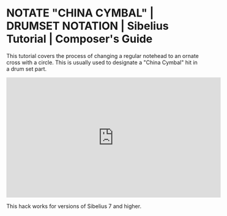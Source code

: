 # NOTATE "CHINA CYMBAL" | DRUMSET NOTATION | Sibelius Tutorial | Composer's Guide

This tutorial covers the process of changing a regular notehead to an ornate cross with a circle. This is usually used to designate a "China Cymbal" hit in a drum set part.

<iframe width="560" height="315" src="https://www.youtube.com/embed/752UBTP01b4" title="YouTube video player" frameborder="0" allow="accelerometer; autoplay; clipboard-write; encrypted-media; gyroscope; picture-in-picture" allowfullscreen></iframe>

This hack works for versions of Sibelius 7 and higher.

